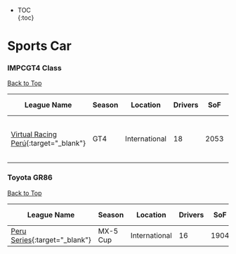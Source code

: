 * TOC  
{:toc}

# Sports Car

### IMPCGT4 Class

[Back to Top](#)  

| League Name | Season | Location | Drivers | SoF | Setup | Upcoming Race | New York | London | Sydney |
|-----------------------------------------------------------------------------------------------------------------|------|-------------|-------|----|-----|----------------------------|---------------------------|---------------------------|----------------------------|
|[Virtual Racing Perú](https://members.iracing.com/membersite/member/LeagueView.do?league=10575){:target="_blank"} |GT4 |International |18 |2053 | |Circuit de Spa-Francorchamps |Wed, January 24 08:00PM EST |Thu, January 25 01:00AM GMT |Thu, January 25 12:00PM AEDT |

### Toyota GR86

[Back to Top](#)  

| League Name | Season | Location | Drivers | SoF | Setup | Upcoming Race | New York | London | Sydney |
|---------------------------------------------------------------------------------------------------------|---------|-------------|-------|----|-----|-------------|--------|------|------|
|[Peru Series](https://members.iracing.com/membersite/member/LeagueView.do?league=10169){:target="_blank"} |MX\-5 Cup |International |16 |1904 | | | | | |

